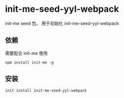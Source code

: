 # init-me-seed-yyl-webpack
init-me seed 包， 用于初始化 init-me-seed-yyl-webpack

## 依赖
需要配合 init-me 使用
```
npm install init-me -g
```

## 安装
```
init install init-me-seed-yyl-webpack
```